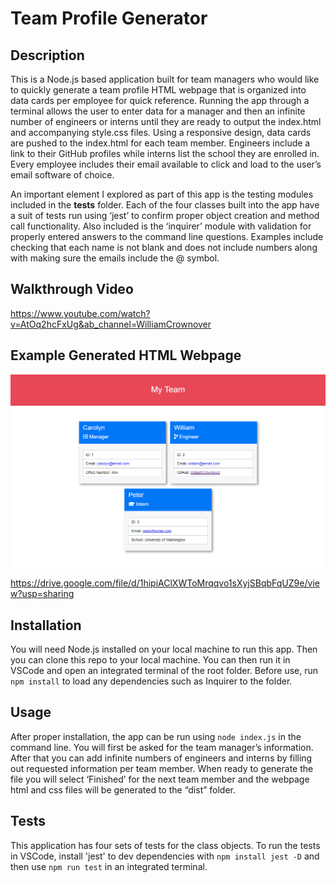 # Team Profile Generator

## Description

This is a Node.js based application built for team managers who would like to quickly generate a team profile HTML webpage that is organized into data cards per employee for quick reference. Running the app through a terminal allows the user to enter data for a manager and then an infinite number of engineers or interns until they are ready to output the index.html and accompanying style.css files. Using a responsive design, data cards are pushed to the index.html for each team member. Engineers include a link to their GitHub profiles while interns list the school they are enrolled in. Every employee includes their email available to click and load to the user’s email software of choice.

An important element I explored as part of this app is the testing modules included in the __tests__ folder. Each of the four classes built into the app have a suit of tests run using ‘jest’ to confirm proper object creation and method call functionality. Also included is the ‘inquirer’ module with validation for properly entered answers to the command line questions. Examples include checking that each name is not blank and does not include numbers along with making sure the emails include the @ symbol.

## Walkthrough Video

https://www.youtube.com/watch?v=AtOq2hcFxUg&ab_channel=WilliamCrownover

## Example Generated HTML Webpage

<img src="./assets/screenshot.jpg" width="1200" alt="Example of generated team profile webpage"/>

https://drive.google.com/file/d/1hipiAClXWToMrqqvo1sXyjSBqbFqUZ9e/view?usp=sharing

## Installation

You will need Node.js installed on your local machine to run this app.
Then you can clone this repo to your local machine.
You can then run it in VSCode and open an integrated terminal of the root folder.
Before use, run `npm install` to load any dependencies such as Inquirer to the folder.

## Usage

After proper installation, the app can be run using `node index.js` in the command line.
You will first be asked for the team manager’s information.
After that you can add infinite numbers of engineers and interns by filling out requested information per team member.
When ready to generate the file you will select ‘Finished’ for the next team member and the webpage html and css files will be generated to the “dist” folder.

## Tests

This application has four sets of tests for the class objects. To run the tests in VSCode, install 'jest' to dev dependencies with `npm install jest -D` and then use `npm run test` in an integrated terminal.
